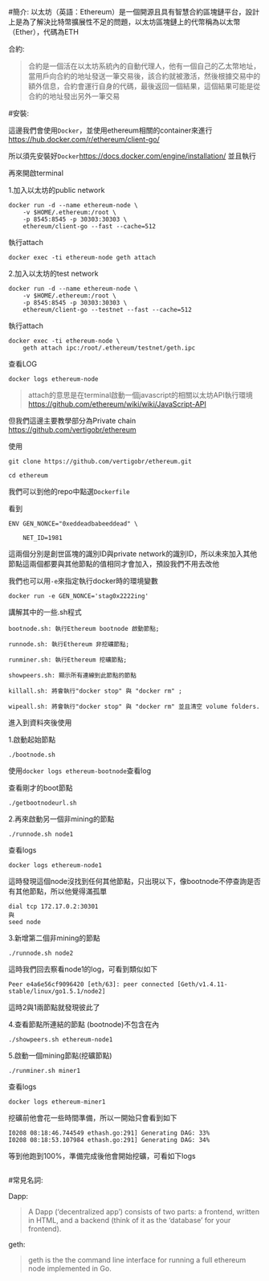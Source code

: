 #簡介:
以太坊（英語：Ethereum）是一個開源且具有智慧合約區塊鏈平台，設計上是為了解決比特幣擴展性不足的問題，以太坊區塊鏈上的代幣稱為以太幣（Ether），代碼為ETH

合約:

>合約是一個活在以太坊系統內的自動代理人，他有一個自己的乙太幣地址，當用戶向合約的地址發送一筆交易後，該合約就被激活，然後根據交易中的額外信息，合約會運行自身的代碼，最後返回一個結果，這個結果可能是從合約的地址發出另外一筆交易


#安裝:

這邊我們會使用`Docker`，並使用ethereum相關的container來進行
https://hub.docker.com/r/ethereum/client-go/

所以須先安裝好`Docker`https://docs.docker.com/engine/installation/
並且執行

再來開啟terminal

1.加入以太坊的public network
```
docker run -d --name ethereum-node \
    -v $HOME/.ethereum:/root \
    -p 8545:8545 -p 30303:30303 \
    ethereum/client-go --fast --cache=512
```
執行attach
```
docker exec -ti ethereum-node geth attach
```
2.加入以太坊的test network
```
docker run -d --name ethereum-node \
    -v $HOME/.ethereum:/root \
    -p 8545:8545 -p 30303:30303 \
    ethereum/client-go --testnet --fast --cache=512
```
執行attach

```
docker exec -ti ethereum-node \
    geth attach ipc:/root/.ethereum/testnet/geth.ipc
```

查看LOG
```
docker logs ethereum-node
```


>attach的意思是在terminal啟動一個javascript的相關以太坊API執行環境
https://github.com/ethereum/wiki/wiki/JavaScript-API


但我們這邊主要教學部分為Private chain
https://github.com/vertigobr/ethereum

使用
```
git clone https://github.com/vertigobr/ethereum.git

cd ethereum
```


我們可以到他的repo中點選`Dockerfile`

看到

```
ENV GEN_NONCE="0xeddeadbabeeddead" \

    NET_ID=1981
```


這兩個分別是創世區塊的識別ID與private network的識別ID，所以未來加入其他節點這兩個都要與其他節點的值相同才會加入，預設我們不用去改他


我們也可以用`-e`來指定執行docker時的環境變數
```
docker run -e GEN_NONCE='stag0x2222ing' 
```

講解其中的一些.sh程式
```
bootnode.sh: 執行Ethereum bootnode 啟動節點;

runnode.sh: 執行Ethereum 非挖礦節點;

runminer.sh: 執行Ethereum 挖礦節點;

showpeers.sh: 顯示所有連線到此節點的節點

killall.sh: 將會執行"docker stop" 與 "docker rm" ;

wipeall.sh: 將會執行"docker stop" 與 "docker rm" 並且清空 volume folders.
```

進入到資料夾後使用

1.啟動起始節點
```
./bootnode.sh
```
使用`docker logs ethereum-bootnode`查看log

查看剛才的boot節點
```
./getbootnodeurl.sh
```

2.再來啟動另一個非mining的節點

```
./runnode.sh node1
```
查看logs
```
docker logs ethereum-node1
```
這時發現這個node沒找到任何其他節點，只出現以下，像bootnode不停查詢是否有其他節點，所以他覺得滿孤單
```
dial tcp 172.17.0.2:30301
與
seed node
```

3.新增第二個非mining的節點

```
./runnode.sh node2
```

這時我們回去察看node1的log，可看到類似如下
```
Peer e4a6e56cf9096420 [eth/63]: peer connected [Geth/v1.4.11-stable/linux/go1.5.1/node2]
```
這時2與1兩節點就發現彼此了

4.查看節點所連結的節點
(bootnode)不包含在內
```
./showpeers.sh ethereum-node1
```

5.啟動一個mining節點(挖礦節點)

```
./runminer.sh miner1
```

查看logs

```
docker logs ethereum-miner1
```

挖礦前他會花一些時間準備，所以一開始只會看到如下

```
I0208 08:18:46.744549 ethash.go:291] Generating DAG: 33%
I0208 08:18:53.107984 ethash.go:291] Generating DAG: 34%
```

等到他跑到100%，準備完成後他會開始挖礦，可看如下logs

```

```


#常見名詞:

Dapp:
>A Dapp (‘decentralized app’) consists of two parts: a frontend, written in HTML, and a backend (think of it as the ‘database’ for your frontend).

geth:

>geth is the the command line interface for running a full ethereum node implemented in Go. 
